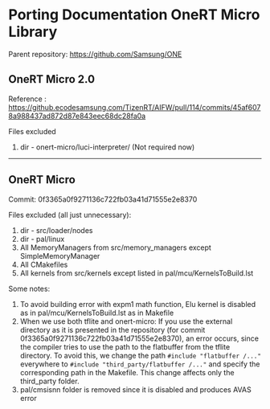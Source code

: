 # Porting Documentation OneRT Micro Library
Parent repository: https://github.com/Samsung/ONE

## OneRT Micro 2.0 

Reference : https://github.ecodesamsung.com/TizenRT/AIFW/pull/114/commits/45af6078a988437ad872d87e843eec68dc28fa0a

Files excluded
1. dir - onert-micro/luci-interpreter/ (Not required now)

<hr>

## OneRT Micro

Commit: 0f3365a0f9271136c722fb03a41d71555e2e8370

Files excluded (all just unnecessary):
1. dir - src/loader/nodes
2. dir - pal/linux
3. All MemoryManagers from src/memory_managers except SimpleMemoryManager
4. All CMakefiles
5. All kernels from src/kernels except listed in pal/mcu/KernelsToBuild.lst

Some notes:
1. To avoid building error with expm1 math function, Elu kernel is disabled as in pal/mcu/KernelsToBuild.lst as in Makefile
2. When we use both tflite and onert-micro:
    If you use the external directory as it is presented in the repository (for commit 0f3365a0f9271136c722fb03a41d71555e2e8370),
    an error occurs, since the compiler tries to use the path to the flatbuffer from the tflite directory.
    To avoid this, we change the path `#include "flatbuffer /..."` everywhere to `#include "third_party/flatbuffer /..."`
    and specify the corresponding path in the Makefile. This change affects only the third_party folder.
3. pal/cmsisnn folder is removed since it is disabled and produces AVAS error
